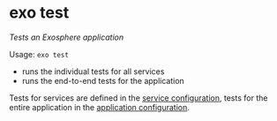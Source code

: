# exo test

_Tests an Exosphere application_

Usage: `exo test`

- runs the individual tests for all services
- runs the end-to-end tests for the application

Tests for services are defined in the [service configuration](),
tests for the entire application in the [application configuration]().
